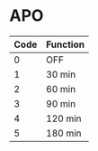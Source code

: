 # APO

| Code | Function |
|------|----------|
| 0    | OFF      |
| 1    | 30 min   |
| 2    | 60 min   |
| 3    | 90 min   |
| 4    | 120 min  |
| 5    | 180 min  |
